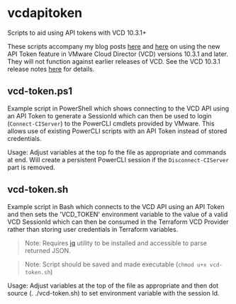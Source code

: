 # vcdapitoken
Scripts to aid using API tokens with VCD 10.3.1+

These scripts accompany my blog posts [here](https://kiwicloud.ninja/?p=68945) and [here](https://kiwicloud.ninja/?p=68963) on using the new API Token feature in VMware Cloud Director (VCD) versions 10.3.1 and later. They will not function against earlier releases of VCD. See the VCD 10.3.1 release notes [here](https://docs.vmware.com/en/VMware-Cloud-Director/10.3/rn/VMware-Cloud-Director-1031-Release-Notes.html) for details.

## vcd-token.ps1
Example script in PowerShell which shows connecting to the VCD API using an API Token to generate a SessionId which can then be used to login (`Connect-CIServer`) to the PowerCLI cmdlets provided by VMware. This allows use of existing PowerCLI scripts with an API Token instead of stored credentials.

Usage: Adjust variables at the top fo the file as appropriate and commands at end. Will create a persistent PowerCLI session if the `Disconnect-CIServer` part is removed.

## vcd-token.sh
Example script in Bash which connects to the VCD API using an API Token and then sets the 'VCD_TOKEN' environment variable to the value of a valid VCD SessionId which can then be consumed in the Terraform VCD Provider rather than storing user credentials in Terraform variables.

>Note: Requires [jq](https://stedolan.github.io/jq/) utility to be installed and accessible to parse returned JSON.

>Note: Script should be saved and made executable (`chmod u+x vcd-token.sh`)

Usage: Adjust variables at the top of the file as appropriate and then dot source (. ./vcd-token.sh) to set environment variable with the session Id.
